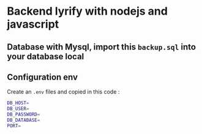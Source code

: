 # Backend lyrify with nodejs and javascript

## Database with Mysql, import this `backup.sql` into your database local

## Configuration env
Create an `.env` files and copied in this code :
```bash
DB_HOST=
DB_USER=
DB_PASSWORD=
DB_DATABASE=
PORT=
```